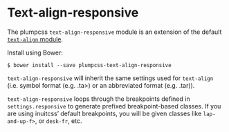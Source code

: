 # Text-align-responsive

The plumpcss `text-align-responsive` module is an extension of the default [`text-align`
module](https://github.com/plumpcss/trumps.text-align).

Install using Bower:

    $ bower install --save plumpcss-text-align-responsive

`text-align-responsive` will inherit the same settings used for `text-align` (i.e.
symbol format (e.g. .ta>) or an abbreviated format (e.g. .tar)).

`text-align-responsive` loops through the breakpoints defined in
`settings.responsive` to generate prefixed breakpoint-based classes. If you are
using inuitcss’ default breakpoints, you will be given classes like
`lap-and-up-f>`, or `desk-fr`, etc.
